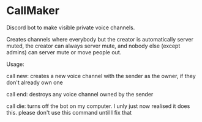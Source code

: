 # CallMaker
Discord bot to make visible private voice channels.

Creates channels where everybody but the creator is automatically server muted, the creator can always server mute, and nobody else (except admins) can server mute or move people out.

Usage:

  call new: creates a new voice channel with the sender as the owner, if they don't already own one
  
  call end: destroys any voice channel owned by the sender
  
  call die: turns off the bot on my computer. I unly just now realised it does this. please don't use this command until I fix that
